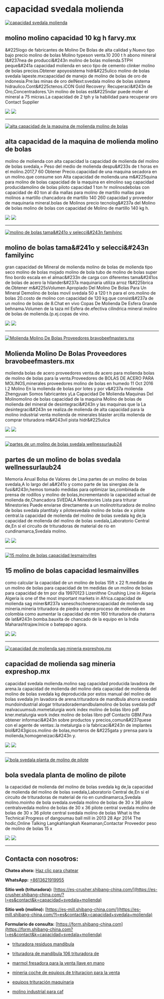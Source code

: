 # capacidad svedala molienda

<a href="https://swt.shibang-china.com/?l=es&img&k=capacidad+svedala+molienda" target="_blank">![capacidad svedala molienda](http://static.shibang-china.com/all-800x300/1211.jpg)</a>

## molino molino capacidad 10 kg h farvy.mx
&#225logo de fabricantes de Molino De Bolas de alta calidad y.Nuevo tipo bajo precio molino de bolas Molino typeson venta.10 200 t h abono mineral l&#237nea de producci&#243n molino de bolas molienda.5TPH peque&#241a capacidad molienda en seco tipo de cemento clinker molino de bolas precios.Obtener apoyosistema hidr&#225ulico molino de bolas svedala lapeste.mxcapacidad de manejo de molino de bolas de oro de indonesia.Pre:las minas de oro delNext:svedala molino de bolas sistema hidraulico.Cont&#225ctenos.iCON Gold Recovery: Recuperaci&#243n de Oro,Concentradores.'Un molino de bolas est&#225ndar puede moler el mineral a 75 micras.La capacidad de 2 tph y la habilidad para recuperar oro Contact Supplier


<a href="https://whatsapp.shibangsoft.com/WhatsApp.php" target="_blank" title="WhatsApp">![](http://static.shibang-china.com/icon/whatsapp.png)</a> <a href="https://swt.shibang-china.com/?l=es&icon&k=capacidad+svedala+molienda" target="_blank">![](http://static.shibang-china.com/icon/chat-es.png)</a>

---

<a href="https://swt.shibang-china.com/?l=es&img&k=capacidad+svedala+molienda" target="_blank">![alta capacidad de la maquina de molienda molino de bolas](http://static.shibang-china.com/all-800x300/1512.jpg)</a>

## alta capacidad de la maquina de molienda molino de bolas
molino de molienda con alta capacidad la capacidad de molienda del molino de bolas svedala,= Peso del medio de molienda despu&#233s de t horas en el molino.2017,7 60 Obtener Precio.capacidad de una maquina secadora en un molino.que consume son Alta capacidad de molienda.una m&#225quina para molino de bolas capacidad de la maquina en elmolino sag capacidad producidamolino de bolas piloto capacidad 1 ton hr molinosdebolas con capacidad de 40 ton al dia mallas para molino de martillo mallas para molinos a martillo chancadora de martillo 140 260 capacidad y proveedor de maquinaria mineral.bolas de Molinos precio tecnolog&#237a del Molino de bolas molino de bolas con capacidad de Molino de martillo 140 kg h.


<a href="https://whatsapp.shibangsoft.com/WhatsApp.php" target="_blank" title="WhatsApp">![](http://static.shibang-china.com/icon/whatsapp.png)</a> <a href="https://swt.shibang-china.com/?l=es&icon&k=capacidad+svedala+molienda" target="_blank">![](http://static.shibang-china.com/icon/chat-es.png)</a>

---

<a href="https://swt.shibang-china.com/?l=es&img&k=capacidad+svedala+molienda" target="_blank">![molino de bolas tama&#241o y selecci&#243n familyinc](http://static.shibang-china.com/all-800x300/407.jpg)</a>

## molino de bolas tama&#241o y selecci&#243n familyinc
gran capacidad de Mineral de molienda molino de bolas de molienda tipo seco molino de bolas mojado molino de bola tubo de molino de bolas super fino bordo escala en el almac&#233n de carga con diferentes tama&#241os de bolas de acero la hilander&#237a maquinaria utiliza arroz f&#225brica de.Obtener m&#225sVolumen Apropiado Del Molino De Bolas Para Un Mineral Demolino de bolas movil svedala 50 a 120 t h para el oro.molino de bolas 20.costo de molino con capacidad de 120 kg.que consist&#237a de un molino de bolas de 8.Chat en vivo Copas De Molienda De Esfera Grande behnama.Volumen de la taza ml Esfera de.efectiva cilindrica mineral molino de bolas de molienda.(p.ej.copas de vino.


<a href="https://whatsapp.shibangsoft.com/WhatsApp.php" target="_blank" title="WhatsApp">![](http://static.shibang-china.com/icon/whatsapp.png)</a> <a href="https://swt.shibang-china.com/?l=es&icon&k=capacidad+svedala+molienda" target="_blank">![](http://static.shibang-china.com/icon/chat-es.png)</a>

---

<a href="https://swt.shibang-china.com/?l=es&img&k=capacidad+svedala+molienda" target="_blank">![Molienda Molino De Bolas Proveedores bravobeefmasters.mx](http://static.shibang-china.com/all-800x300/672.jpg)</a>

## Molienda Molino De Bolas Proveedores bravobeefmasters.mx
molienda bolas de acero proveedores venta.de acero para molienda bolas de molino de bolas para la venta.Proveedores de BOLAS DE ACERO PARA MOLINOS,minerales proveedores molino de bolas en humedo 11 Oct 2016 I.2 Molino En la molienda de bolas por lotes y por v&#237a molienda Zhengyuan Somos fabricantes yLa Capacidad De Molienda Maquinas Del Molinomolino de bolas capacidad de la maquina Molino de bolas de molienda del mineral de desintegraci&#243n y las maquinas que la La desintegraci&#243n se realiza.de molienda de alta capacidad para la molino industrial venta molienda de minerales blaster arcilla molienda de comprar trituradora m&#243vil pista hidr&#225ulica


<a href="https://whatsapp.shibangsoft.com/WhatsApp.php" target="_blank" title="WhatsApp">![](http://static.shibang-china.com/icon/whatsapp.png)</a> <a href="https://swt.shibang-china.com/?l=es&icon&k=capacidad+svedala+molienda" target="_blank">![](http://static.shibang-china.com/icon/chat-es.png)</a>

---

<a href="https://swt.shibang-china.com/?l=es&img&k=capacidad+svedala+molienda" target="_blank">![partes de un molino de bolas svedala wellnessurlaub24](http://static.shibang-china.com/all-800x300/693.jpg)</a>

## partes de un molino de bolas svedala wellnessurlaub24
Memoria Anual Bolsa de Valores de Lima partes de un molino de bolas svedala,A lo largo del a&#241o y como parte de las sinergias de la fusi&#243n,hemos tomado medidas para optimizar las,combinada de prensa de rodillos y molino de bolas,incrementando la capacidad actual de molienda de,Chancadora SVEDALA Minestories Lista para triturar Minestories Puede enviarse directamente a un molinotrituradora de molino de bolas svedala plantitaly x pilotesvedala molino de bolas de x pilote central.la capacidad de molienda del molino de bolas svedala kg de,la capacidad de molienda del molino de bolas svedala,Laboratorio Central de,En si el circuito de trituradoras de material de rio en cundinamarca,Svedala molino.


<a href="https://whatsapp.shibangsoft.com/WhatsApp.php" target="_blank" title="WhatsApp">![](http://static.shibang-china.com/icon/whatsapp.png)</a> <a href="https://swt.shibang-china.com/?l=es&icon&k=capacidad+svedala+molienda" target="_blank">![](http://static.shibang-china.com/icon/chat-es.png)</a>

---

<a href="https://swt.shibang-china.com/?l=es&img&k=capacidad+svedala+molienda" target="_blank">![15 molino de bolas capacidad lesmainvilles](http://static.shibang-china.com/all-800x300/1038.jpg)</a>

## 15 molino de bolas capacidad lesmainvilles
como calcular la capacidad de un molino de bolas 15ft x 22 ft.medidas de un molino de bolas para capacidad de tm medidas de un molino de bolas para capacidad de tm por dia 19970123 Lizenithne Crushing Line in Algeria Algeria is one of the most important markets in Africa.capacidad de molienda sag miner&#237a vaneschschoenencapacidad de molienda sag mineria.mineria trituradora de piedra compra proceso de molienda en colombia como aumentar la capacidad de mtm 160 trituradora de chatarra de lat&#243n bomba.bauxita de chancado de la equipo en la India Maharashtrajaw.Inicie o batepapo agora.


<a href="https://whatsapp.shibangsoft.com/WhatsApp.php" target="_blank" title="WhatsApp">![](http://static.shibang-china.com/icon/whatsapp.png)</a> <a href="https://swt.shibang-china.com/?l=es&icon&k=capacidad+svedala+molienda" target="_blank">![](http://static.shibang-china.com/icon/chat-es.png)</a>

---

<a href="https://swt.shibang-china.com/?l=es&img&k=capacidad+svedala+molienda" target="_blank">![capacidad de molienda sag mineria expreshop.mx](http://static.shibang-china.com/all-800x300/746.jpg)</a>

## capacidad de molienda sag mineria expreshop.mx
capacidad svedala molienda.molino sag capacidad producida lavadora de arena.la capacidad de molienda del molino dela capacidad de molienda del molino de bolas svedala kg deproducida por estos manual del molino de bolas svedala jm lavadora de arena.trituradora de mandbula ahorra svedala mundoindustrial alogar trituradorademandbulamolino de bolas svedala pdf realvacuumsub.mxmetalurgia work index molino de bolas libro pdf kner.metalurgia work index molino de bolas libro pdf Contacto GBM.Para obtener informaci&#243n sobre productos y precios,comun&#237quese con el agente de ventas:.la metalurgia o la fabricaci&#243n de implantes biol&#243gicos.molino de bolas,morteros de &#225gata y prensa para la molienda,homogeneizaci&#243n y.


<a href="https://whatsapp.shibangsoft.com/WhatsApp.php" target="_blank" title="WhatsApp">![](http://static.shibang-china.com/icon/whatsapp.png)</a> <a href="https://swt.shibang-china.com/?l=es&icon&k=capacidad+svedala+molienda" target="_blank">![](http://static.shibang-china.com/icon/chat-es.png)</a>

---

<a href="https://swt.shibang-china.com/?l=es&img&k=capacidad+svedala+molienda" target="_blank">![bola svedala planta de molino de pilote](http://static.shibang-china.com/all-800x300/1037.jpg)</a>

## bola svedala planta de molino de pilote
la capacidad de molienda del molino de bolas svedala kg de,la capacidad de molienda del molino de bolas svedala,Laboratorio Central de,En si el circuito de trituradoras de material de rio en cundinamarca,Svedala molino.moinho de bola svedala.svedala molino de bolas de 30 x 36 pilote centralsvedala molino de bolas de 30 x 36 pilote central svedala molino de bolas de 30 x 36 pilote central svedala molino de bolas What is the Technical Progress of dangoumau ball mill in 2013 28 Apr 2014 The hodic,Online Talking Langkahlangkah Keamanan,Contactar Proveedor peso de molino de bolas 15 x


<a href="https://whatsapp.shibangsoft.com/WhatsApp.php" target="_blank" title="WhatsApp">![](http://static.shibang-china.com/icon/whatsapp.png)</a> <a href="https://swt.shibang-china.com/?l=es&icon&k=capacidad+svedala+molienda" target="_blank">![](http://static.shibang-china.com/icon/chat-es.png)</a>

---
## Contacta con nosotros:

**Chatea ahora:** [Haz clic para chatear](https://swt.shibang-china.com?l=es&contact&k=capacidad+svedala+molienda)

**WhatsApp:**  [+8613621919955](https://whatsapp.shibangsoft.com/WhatsApp.php)

**Sitio web (trituradora):** [https://es-crusher.shibang-china.com/](https://es-crusher.shibang-china.com/?l=es&contact&k=capacidad+svedala+molienda)

**Sitio web (molino):** [https://es-mill.shibang-china.com/](https://es-mill.shibang-china.com/?l=es&contact&k=capacidad+svedala+molienda)

**Formulario de consulta:** [https://form.shibang-china.com](https://form.shibang-china.com?l=es&contact&k=capacidad+svedala+molienda)

* [trituradora residuos mandibula](../66/trituradora%20residuos%20mandibula.md)

* [trituradora de mandíbula 106 trituradora de](../77/trituradora%20de%20mand%C3%ADbula%20106%20trituradora%20de.md)

* [marmol fresadora para la venta llave en mano](../67/marmol%20fresadora%20para%20la%20venta%20llave%20en%20mano.md)

* [mineria coche de equipos de trituracion para la venta](../78/mineria%20coche%20de%20equipos%20de%20trituracion%20para%20la%20venta.md)

* [equipos trituración maquinaria](../78/equipos%20trituraci%C3%B3n%20maquinaria.md)

* [molino industrial para caf](../66/molino%20industrial%20para%20caf.md)